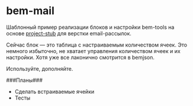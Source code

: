 bem-mail
========

Шаблонный пример реализации блоков и настройки bem-tools на основе [project-stub](http://github.com/bem/project-stub) для верстки email-рассылок.

Сейчас блок — это таблица с настраиваемым количеством ячеек. Это немного избыточно, не хватает управления количеством ячеек и их настройки. Хотя уже все лаконично смотрится в bemjson. 

Используйте, дополняйте.

###Планы###
  * Сделать встраиваемые ячейки
  * Тесты


